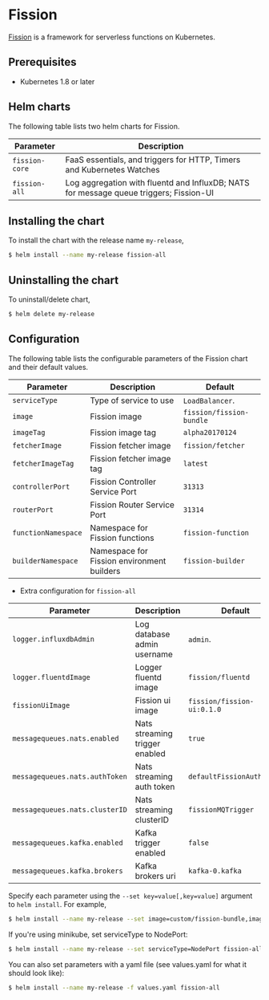 # Fission

[Fission](http://fission.io/) is a framework for serverless functions on Kubernetes.


## Prerequisites

- Kubernetes 1.8 or later


## Helm charts

The following table lists two helm charts for Fission.

| Parameter      | Description                                                                            |
| ---------------| ---------------------------------------------------------------------------------------|
| `fission-core` | FaaS essentials, and triggers for HTTP, Timers and Kubernetes Watches                  |
| `fission-all`  | Log aggregation with fluentd and InfluxDB; NATS for message queue triggers; Fission-UI |

## Installing the chart

To install the chart with the release name `my-release`,

```bash
$ helm install --name my-release fission-all
```

## Uninstalling the chart

To uninstall/delete chart,

```bash
$ helm delete my-release
```

## Configuration

The following table lists the configurable parameters of the Fission chart and their default values.

| Parameter           | Description                                | Default                  |
| ------------------- | ------------------------------------------ | ------------------------ |
| `serviceType`       | Type of service to use                     | `LoadBalancer`.          |
| `image`             | Fission image                              | `fission/fission-bundle` |
| `imageTag`          | Fission image tag                          | `alpha20170124`          |
| `fetcherImage`      | Fission fetcher image                      | `fission/fetcher`        |
| `fetcherImageTag`   | Fission fetcher image tag                  | `latest`                 |
| `controllerPort`    | Fission Controller Service Port            | `31313`                  |
| `routerPort`        | Fission Router Service Port                | `31314`                  |
| `functionNamespace` | Namespace for Fission functions            | `fission-function`       |
| `builderNamespace`  | Namespace for Fission environment builders | `fission-builder`        |


* Extra configuration for `fission-all`

| Parameter                      | Description                     | Default                    |
| ------------------------------ | ------------------------------- | -------------------------- |
| `logger.influxdbAdmin`         | Log database admin username     | `admin`.                   |
| `logger.fluentdImage`          | Logger fluentd image            | `fission/fluentd`          |
| `fissionUiImage`               | Fission ui image                | `fission/fission-ui:0.1.0` |
| `messagequeues.nats.enabled`   | Nats streaming trigger enabled  | `true`                     |
| `messagequeues.nats.authToken` | Nats streaming auth token       | `defaultFissionAuthToken`  |
| `messagequeues.nats.clusterID` | Nats streaming clusterID        | `fissionMQTrigger`         |
| `messagequeues.kafka.enabled`  | Kafka trigger enabled           | `false`                    |
| `messagequeues.kafka.brokers`  | Kafka brokers uri               | `kafka-0.kafka`            |



Specify each parameter using the `--set key=value[,key=value]` argument to `helm install`. For example,

```bash
$ helm install --name my-release --set image=custom/fission-bundle,imageTag=v1 fission-all
```

If you're using minikube, set serviceType to NodePort:

```bash
$ helm install --name my-release --set serviceType=NodePort fission-all
```

You can also set parameters with a yaml file (see values.yaml for
what it should look like):

```bash
$ helm install --name my-release -f values.yaml fission-all
```
